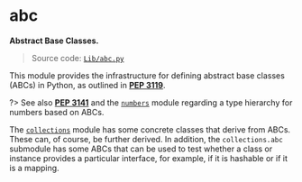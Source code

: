 # abc

**Abstract Base Classes.**

> Source code: [`Lib/abc.py`](https://github.com/python/cpython/tree/3.12/Lib/abc.py)

This module provides the infrastructure for defining abstract base classes (ABCs) in Python, as outlined in [**PEP 3119**](https://peps.python.org/pep-3119/).

?> See also [**PEP 3141**](https://peps.python.org/pep-3141/) and the [`numbers`](/modules/numbers/) module regarding a type hierarchy for numbers based on ABCs.

The [`collections`](/modules/collections/) module has some concrete classes that derive from ABCs. These can, of course, be further derived. In addition, the `collections.abc` submodule has some ABCs that can be used to test whether a class or instance provides a particular interface, for example, if it is hashable or if it is a mapping.
